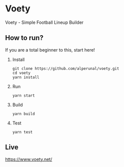 # Voety

Voety - Simple Football Lineup Builder

## How to run?

If you are a total beginner to this, start here!

1. Install

   ```
   git clone https://github.com/alperunal/voety.git
   cd voety
   yarn install
   ```

2. Run

   `yarn start`

3. Build

   `yarn build`

4. Test

   `yarn test`

## Live

https://www.voety.net/
